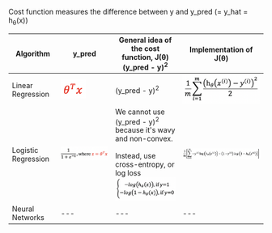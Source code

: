 Cost function measures the difference between y and y_pred (= y_hat = h<sub>θ</sub>(x))

Algorithm | y_pred | General idea of the cost function, J(θ)<br/>(y_pred - y)<sup>2</sup> | Implementation of J(θ)
--- | --- | --- | ---
Linear Regression | <img src="./images/y_hat_linear_regression.png" width="50px"> | (y_pred - y)<sup>2</sup> | <img src="./images/cost_function_linear_regression.png" width="180px">
Logistic Regression | <img src="./images/y_hat_logistic_regression.png" width="350px"> | We cannot use (y_pred - y)<sup>2</sup> because it's wavy and non-convex.<br/><br/>Instead, use cross-entropy, or log loss<br/><img src="./images/cost_function_logistic_regression_idea.png" width="200px"> | <img src="./images/cost_function_logistic_regression_implementation.png" width="400px">
Neural Networks | --- | --- | ---

